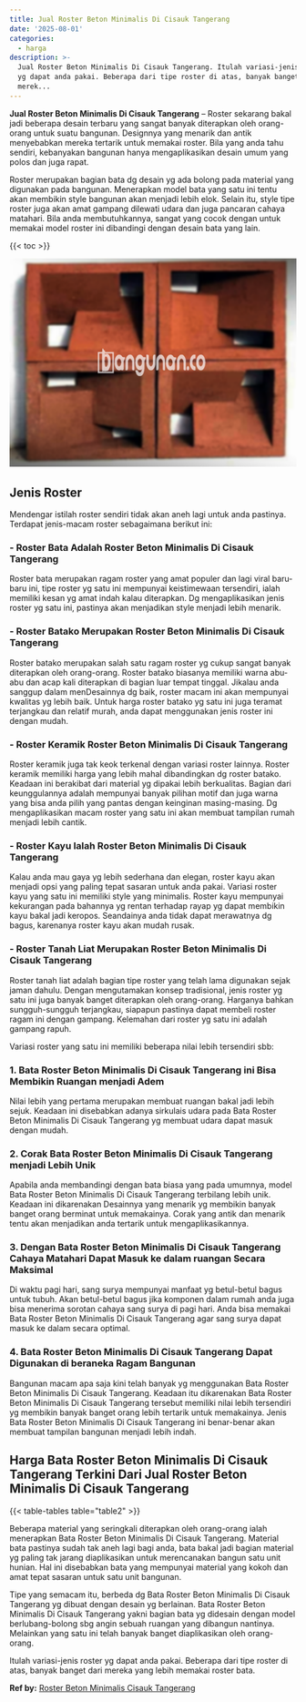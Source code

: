```yaml
---
title: Jual Roster Beton Minimalis Di Cisauk Tangerang
date: '2025-08-01'
categories:
  - harga
description: >-
  Jual Roster Beton Minimalis Di Cisauk Tangerang. Itulah variasi-jenis roster
  yg dapat anda pakai. Beberapa dari tipe roster di atas, banyak banget dari
  merek...
---
```


**Jual Roster Beton Minimalis Di Cisauk Tangerang** – Roster sekarang bakal jadi beberapa desain terbaru yang sangat banyak diterapkan oleh orang-orang untuk suatu bangunan. Designnya yang menarik dan antik menyebabkan mereka tertarik untuk memakai roster. Bila yang anda tahu sendiri, kebanyakan bangunan hanya mengaplikasikan desain umum yang polos dan juga rapat.

Roster merupakan bagian bata dg desain yg ada bolong pada material yang digunakan pada bangunan. Menerapkan model bata yang satu ini tentu akan membikin style bangunan akan menjadi lebih elok. Selain itu, style tipe roster juga akan amat gampang dilewati udara dan juga pancaran cahaya matahari. Bila anda membutuhkannya, sangat yang cocok dengan untuk memakai model roster ini dibandingi dengan desain bata yang lain.

{{< toc >}}

![Jual Roster Beton Minimalis Di Cisauk Tangerang](/images/bata-roster-minimalis-14.png)

## Jenis Roster

Mendengar istilah roster sendiri tidak akan aneh lagi untuk anda pastinya. Terdapat jenis-macam roster sebagaimana berikut ini:

### \- Roster Bata Adalah Roster Beton Minimalis Di Cisauk Tangerang

Roster bata merupakan ragam roster yang amat populer dan lagi viral baru-baru ini, tipe roster yg satu ini mempunyai keistimewaan tersendiri, ialah memiliki kesan yg amat indah kalau diterapkan. Dg mengaplikasikan jenis roster yg satu ini, pastinya akan menjadikan style menjadi lebih menarik.

### \- Roster Batako Merupakan Roster Beton Minimalis Di Cisauk Tangerang

Roster batako merupakan salah satu ragam roster yg cukup sangat banyak diterapkan oleh orang-orang. Roster batako biasanya memiliki warna abu-abu dan acap kali diterapkan di bagian luar tempat tinggal. Jikalau anda sanggup dalam menDesainnya dg baik, roster macam ini akan mempunyai kwalitas yg lebih baik. Untuk harga roster batako yg satu ini juga teramat terjangkau dan relatif murah, anda dapat menggunakan jenis roster ini dengan mudah.

### \- Roster Keramik Roster Beton Minimalis Di Cisauk Tangerang

Roster keramik juga tak keok terkenal dengan variasi roster lainnya. Roster keramik memiliki harga yang lebih mahal dibandingkan dg roster batako. Keadaan ini berakibat dari material yg dipakai lebih berkualitas. Bagian dari keunggulannya adalah mempunyai banyak pilihan motif dan juga warna yang bisa anda pilih yang pantas dengan keinginan masing-masing. Dg mengaplikasikan macam roster yang satu ini akan membuat tampilan rumah menjadi lebih cantik.

### \- Roster Kayu Ialah Roster Beton Minimalis Di Cisauk Tangerang

Kalau anda mau gaya yg lebih sederhana dan elegan, roster kayu akan menjadi opsi yang paling tepat sasaran untuk anda pakai. Variasi roster kayu yang satu ini memiliki style yang minimalis. Roster kayu mempunyai kekurangan pada bahannya yg rentan terhadap rayap yg dapat membikin kayu bakal jadi keropos. Seandainya anda tidak dapat merawatnya dg bagus, karenanya roster kayu akan mudah rusak.

### \- Roster Tanah Liat Merupakan Roster Beton Minimalis Di Cisauk Tangerang

Roster tanah liat adalah bagian tipe roster yang telah lama digunakan sejak jaman dahulu. Dengan mengutamakan konsep tradisional, jenis roster yg satu ini juga banyak banget diterapkan oleh orang-orang. Harganya bahkan sungguh-sungguh terjangkau, siapapun pastinya dapat membeli roster ragam ini dengan gampang. Kelemahan dari roster yg satu ini adalah gampang rapuh.

Variasi roster yang satu ini memiliki beberapa nilai lebih tersendiri sbb:

### 1\. Bata Roster Beton Minimalis Di Cisauk Tangerang ini Bisa Membikin Ruangan menjadi Adem

Nilai lebih yang pertama merupakan membuat ruangan bakal jadi lebih sejuk. Keadaan ini disebabkan adanya sirkulais udara pada Bata Roster Beton Minimalis Di Cisauk Tangerang yg membuat udara dapat masuk dengan mudah.

### 2\. Corak Bata Roster Beton Minimalis Di Cisauk Tangerang menjadi Lebih Unik

Apabila anda membandingi dengan bata biasa yang pada umumnya, model Bata Roster Beton Minimalis Di Cisauk Tangerang terbilang lebih unik. Keadaan ini dikarenakan Desainnya yang menarik yg membikin banyak banget orang berminat untuk memakainya. Corak yang antik dan menarik tentu akan menjadikan anda tertarik untuk mengaplikasikannya.

### 3\. Dengan Bata Roster Beton Minimalis Di Cisauk Tangerang Cahaya Matahari Dapat Masuk ke dalam ruangan Secara Maksimal

Di waktu pagi hari, sang surya mempunyai manfaat yg betul-betul bagus untuk tubuh. Akan betul-betul bagus jika komponen dalam rumah anda juga bisa menerima sorotan cahaya sang surya di pagi hari. Anda bisa memakai Bata Roster Beton Minimalis Di Cisauk Tangerang agar sang surya dapat masuk ke dalam secara optimal.

### 4\. Bata Roster Beton Minimalis Di Cisauk Tangerang Dapat Digunakan di beraneka Ragam Bangunan

Bangunan macam apa saja kini telah banyak yg menggunakan Bata Roster Beton Minimalis Di Cisauk Tangerang. Keadaan itu dikarenakan Bata Roster Beton Minimalis Di Cisauk Tangerang tersebut memiliki nilai lebih tersendiri yg membikin banyak banget orang lebih tertarik untuk memakainya. Jenis Bata Roster Beton Minimalis Di Cisauk Tangerang ini benar-benar akan membuat tampilan bangunan menjadi lebih indah.

## Harga Bata Roster Beton Minimalis Di Cisauk Tangerang Terkini Dari Jual Roster Beton Minimalis Di Cisauk Tangerang

{{< table-tables table="table2" >}}

Beberapa material yang seringkali diterapkan oleh orang-orang ialah menerapkan Bata Roster Beton Minimalis Di Cisauk Tangerang. Material bata pastinya sudah tak aneh lagi bagi anda, bata bakal jadi bagian material yg paling tak jarang diaplikasikan untuk merencanakan bangun satu unit hunian. Hal ini disebabkan bata yang mempunyai material yang kokoh dan amat tepat sasaran untuk satu unit bangunan.

Tipe yang semacam itu, berbeda dg Bata Roster Beton Minimalis Di Cisauk Tangerang yg dibuat dengan desain yg berlainan. Bata Roster Beton Minimalis Di Cisauk Tangerang yakni bagian bata yg didesain dengan model berlubang-bolong sbg angin sebuah ruangan yang dibangun nantinya. Melainkan yang satu ini telah banyak banget diaplikasikan oleh orang-orang.

Itulah variasi-jenis roster yg dapat anda pakai. Beberapa dari tipe roster di atas, banyak banget dari mereka yang lebih memakai roster bata.

**Ref by:** [Roster Beton Minimalis Cisauk Tangerang](https://id.wikipedia.org/wiki/Roster)
